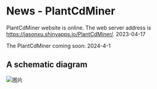 # News - PlantCdMiner

PlantCdMiner website is online. The web server address is https://jasonxu.shinyapps.io/PlantCdMiner/. 2023-04-17

The PlantCdMiner coming soon: 2024-4-1

## A schematic diagram

![图片](https://github.com/Jasonxu0109/PlantCdMiner/assets/11934986/c94b67f2-057c-4d35-9741-347a002d42d3)
